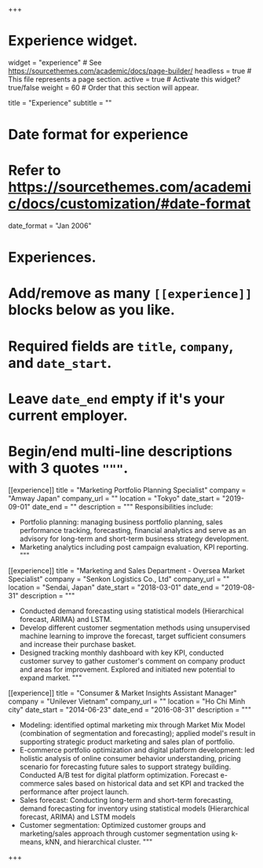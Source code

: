 +++
# Experience widget.
widget = "experience"  # See https://sourcethemes.com/academic/docs/page-builder/
headless = true  # This file represents a page section.
active = true  # Activate this widget? true/false
weight = 60  # Order that this section will appear.

title = "Experience"
subtitle = ""

# Date format for experience
#   Refer to https://sourcethemes.com/academic/docs/customization/#date-format
date_format = "Jan 2006"

# Experiences.
#   Add/remove as many `[[experience]]` blocks below as you like.
#   Required fields are `title`, `company`, and `date_start`.
#   Leave `date_end` empty if it's your current employer.
#   Begin/end multi-line descriptions with 3 quotes `"""`.
[[experience]]
  title = "Marketing Portfolio Planning Specialist"
  company = "Amway Japan"
  company_url = ""
  location = "Tokyo"
  date_start = "2019-09-01"
  date_end = ""
  description = """
  Responsibilities include:
  
  * Portfolio planning: managing business portfolio planning, sales performance tracking, forecasting, financial analytics and serve as an advisory for long-term and short-term business strategy development.
  * Marketing analytics including post campaign evaluation, KPI reporting.
  """

[[experience]]
  title = "Marketing and Sales Department - Oversea Market Specialist"
  company = "Senkon Logistics Co., Ltd"
  company_url = ""
  location = "Sendai, Japan"
  date_start = "2018-03-01"
  date_end = "2019-08-31"
  description = """
  * Conducted demand forecasting using statistical models (Hierarchical forecast, ARIMA) and LSTM.
  * Develop different customer segmentation methods using unsupervised machine learning to improve the forecast, target sufficient consumers and increase their purchase basket. 
  * Designed tracking monthly dashboard with key KPI, conducted customer survey to gather customer's comment on company product and areas for improvement. Explored and initiated new potential to expand market.
  """
  
[[experience]]
  title = "Consumer & Market Insights Assistant Manager"
  company = "Unilever Vietnam"
  company_url = ""
  location = "Ho Chi Minh city"
  date_start = "2014-06-23"
  date_end = "2016-08-31"
  description = """
  * Modeling: identified optimal marketing mix through Market Mix Model (combination of segmentation and forecasting); applied model's result in supporting strategic product marketing and sales plan of portfolio.
  * E-commerce portfolio optimization and digital platform development: led holistic analysis of online consumer behavior understanding, pricing scenario for forecasting future sales to support strategy building. Conducted A/B test for digital platform optimization. Forecast e-commerce sales based on historical data and set KPI and tracked the performance after project launch.
  * Sales forecast: Conducting long-term and short-term forecasting, demand forecasting for inventory using statistical models
(Hierarchical forecast, ARIMA) and LSTM models
  * Customer segmentation: Optimized customer groups and marketing/sales approach through customer segmentation using
k-means, kNN, and hierarchical cluster.
  """

+++
